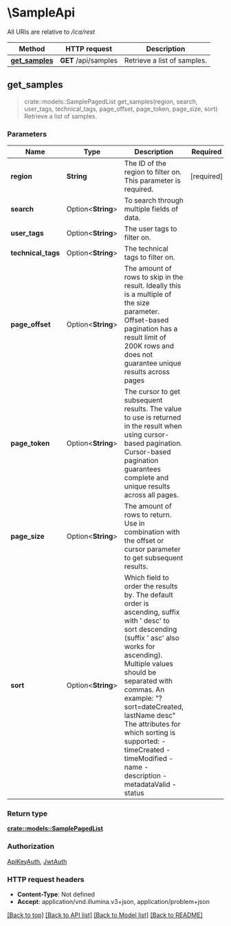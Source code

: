 # \SampleApi

All URIs are relative to */ica/rest*

Method | HTTP request | Description
------------- | ------------- | -------------
[**get_samples**](SampleApi.md#get_samples) | **GET** /api/samples | Retrieve a list of samples.



## get_samples

> crate::models::SamplePagedList get_samples(region, search, user_tags, technical_tags, page_offset, page_token, page_size, sort)
Retrieve a list of samples.

### Parameters


Name | Type | Description  | Required | Notes
------------- | ------------- | ------------- | ------------- | -------------
**region** | **String** | The ID of the region to filter on. This parameter is required. | [required] |
**search** | Option<**String**> | To search through multiple fields of data. |  |
**user_tags** | Option<**String**> | The user tags to filter on. |  |
**technical_tags** | Option<**String**> | The technical tags to filter on. |  |
**page_offset** | Option<**String**> | The amount of rows to skip in the result. Ideally this is a multiple of the size parameter. Offset-based pagination has a result limit of 200K rows and does not guarantee unique results across pages |  |
**page_token** | Option<**String**> | The cursor to get subsequent results. The value to use is returned in the result when using cursor-based pagination. Cursor-based pagination guarantees complete and unique results across all pages. |  |
**page_size** | Option<**String**> | The amount of rows to return. Use in combination with the offset or cursor parameter to get subsequent results. |  |
**sort** | Option<**String**> | Which field to order the results by. The default order is ascending, suffix with ' desc' to sort descending (suffix ' asc' also works for ascending). Multiple values should be separated with commas. An example: \"?sort=dateCreated, lastName desc\"  The attributes for which sorting is supported: - timeCreated - timeModified - name - description - metadataValid - status |  |

### Return type

[**crate::models::SamplePagedList**](SamplePagedList.md)

### Authorization

[ApiKeyAuth](../README.md#ApiKeyAuth), [JwtAuth](../README.md#JwtAuth)

### HTTP request headers

- **Content-Type**: Not defined
- **Accept**: application/vnd.illumina.v3+json, application/problem+json

[[Back to top]](#) [[Back to API list]](../README.md#documentation-for-api-endpoints) [[Back to Model list]](../README.md#documentation-for-models) [[Back to README]](../README.md)

